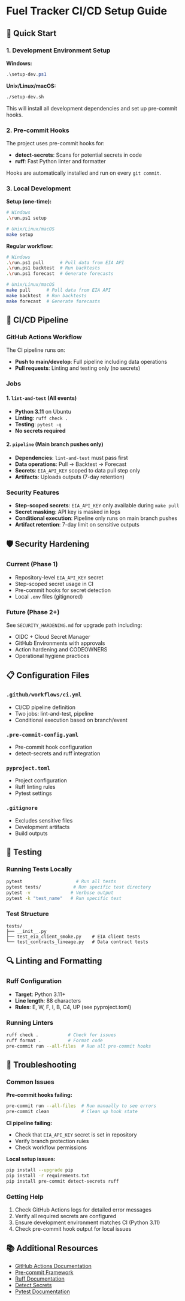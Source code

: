 # Fuel Tracker CI/CD Setup Guide

## 🚀 Quick Start

### 1. Development Environment Setup

**Windows:**
```powershell
.\setup-dev.ps1
```

**Unix/Linux/macOS:**
```bash
./setup-dev.sh
```

This will install all development dependencies and set up pre-commit hooks.

### 2. Pre-commit Hooks

The project uses pre-commit hooks for:
- **detect-secrets**: Scans for potential secrets in code
- **ruff**: Fast Python linter and formatter

Hooks are automatically installed and run on every `git commit`.

### 3. Local Development

**Setup (one-time):**
```bash
# Windows
.\run.ps1 setup

# Unix/Linux/macOS
make setup
```

**Regular workflow:**
```bash
# Windows
.\run.ps1 pull      # Pull data from EIA API
.\run.ps1 backtest  # Run backtests
.\run.ps1 forecast  # Generate forecasts

# Unix/Linux/macOS
make pull      # Pull data from EIA API
make backtest  # Run backtests
make forecast  # Generate forecasts
```

## 🔧 CI/CD Pipeline

### GitHub Actions Workflow

The CI pipeline runs on:
- **Push to main/develop**: Full pipeline including data operations
- **Pull requests**: Linting and testing only (no secrets)

### Jobs

#### 1. `lint-and-test` (All events)
- **Python 3.11** on Ubuntu
- **Linting**: `ruff check .`
- **Testing**: `pytest -q`
- **No secrets required**

#### 2. `pipeline` (Main branch pushes only)
- **Dependencies**: `lint-and-test` must pass first
- **Data operations**: Pull → Backtest → Forecast
- **Secrets**: `EIA_API_KEY` scoped to data pull step only
- **Artifacts**: Uploads outputs (7-day retention)

### Security Features

- **Step-scoped secrets**: `EIA_API_KEY` only available during `make pull`
- **Secret masking**: API key is masked in logs
- **Conditional execution**: Pipeline only runs on main branch pushes
- **Artifact retention**: 7-day limit on sensitive outputs

## 🛡️ Security Hardening

### Current (Phase 1)
- Repository-level `EIA_API_KEY` secret
- Step-scoped secret usage in CI
- Pre-commit hooks for secret detection
- Local `.env` files (gitignored)

### Future (Phase 2+)
See `SECURITY_HARDENING.md` for upgrade path including:
- OIDC + Cloud Secret Manager
- GitHub Environments with approvals
- Action hardening and CODEOWNERS
- Operational hygiene practices

## 📋 Configuration Files

### `.github/workflows/ci.yml`
- CI/CD pipeline definition
- Two jobs: lint-and-test, pipeline
- Conditional execution based on branch/event

### `.pre-commit-config.yaml`
- Pre-commit hook configuration
- detect-secrets and ruff integration

### `pyproject.toml`
- Project configuration
- Ruff linting rules
- Pytest settings

### `.gitignore`
- Excludes sensitive files
- Development artifacts
- Build outputs

## 🧪 Testing

### Running Tests Locally
```bash
pytest                    # Run all tests
pytest tests/            # Run specific test directory
pytest -v               # Verbose output
pytest -k "test_name"   # Run specific test
```

### Test Structure
```
tests/
├── __init__.py
├── test_eia_client_smoke.py    # EIA client tests
└── test_contracts_lineage.py   # Data contract tests
```

## 🔍 Linting and Formatting

### Ruff Configuration
- **Target**: Python 3.11+
- **Line length**: 88 characters
- **Rules**: E, W, F, I, B, C4, UP (see pyproject.toml)

### Running Linters
```bash
ruff check .           # Check for issues
ruff format .          # Format code
pre-commit run --all-files  # Run all pre-commit hooks
```

## 🚨 Troubleshooting

### Common Issues

**Pre-commit hooks failing:**
```bash
pre-commit run --all-files  # Run manually to see errors
pre-commit clean            # Clean up hook state
```

**CI pipeline failing:**
- Check that `EIA_API_KEY` secret is set in repository
- Verify branch protection rules
- Check workflow permissions

**Local setup issues:**
```bash
pip install --upgrade pip
pip install -r requirements.txt
pip install pre-commit detect-secrets ruff
```

### Getting Help

1. Check GitHub Actions logs for detailed error messages
2. Verify all required secrets are configured
3. Ensure development environment matches CI (Python 3.11)
4. Check pre-commit hook output for local issues

## 📚 Additional Resources

- [GitHub Actions Documentation](https://docs.github.com/en/actions)
- [Pre-commit Framework](https://pre-commit.com/)
- [Ruff Documentation](https://docs.astral.sh/ruff/)
- [Detect Secrets](https://github.com/Yelp/detect-secrets)
- [Pytest Documentation](https://docs.pytest.org/)
